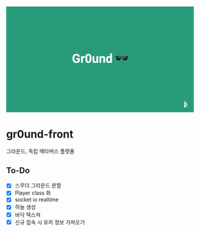 ![head](./head.jpg)

# gr0und-front
그라운드, 독립 메타버스 플랫폼

## To-Do

* [x] 스무더 그라운드 분할
* [x] Player class 화
* [x] socket io realtime
* [x] 하늘 생성
* [x] 바닥 텍스쳐
* [x] 신규 접속 시 유저 정보 가져오기